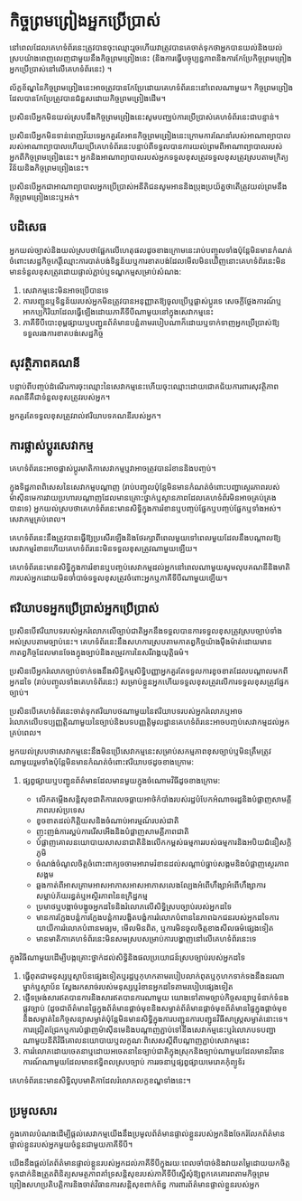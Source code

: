# កិច្ចព្រមព្រៀងអ្នកប្រើប្រាស់

នៅពេលដែលគេហទំព័រនេះត្រូវបានចុះឈ្មោះរួចហើយវាត្រូវបានគេចាត់ទុកថាអ្នកបានយល់និងយល់ស្របយ៉ាងពេញលេញជាមួយនឹងកិច្ចព្រមព្រៀងនេះ (និងការធ្វើបច្ចុប្បន្នភាពនិងការកែប្រែកិច្ចព្រមព្រៀងអ្នកប្រើប្រាស់នៅលើគេហទំព័រនេះ) ។

ល័ក្ខខ័ណ្ឌនៃកិច្ចព្រមព្រៀងនេះអាចត្រូវបានកែប្រែដោយគេហទំព័រនេះនៅពេលណាមួយ។ កិច្ចព្រមព្រៀងដែលបានកែប្រែត្រូវបានជំនួសដោយកិច្ចព្រមព្រៀងដើម។

ប្រសិនបើអ្នកមិនយល់ស្របនឹងកិច្ចព្រមព្រៀងនេះសូមបញ្ឈប់ការប្រើប្រាស់គេហទំព័រនេះជាបន្ទាន់។

ប្រសិនបើអ្នកមិនទាន់ពេញវ័យទេអ្នកគួរតែអានកិច្ចព្រមព្រៀងនេះក្រោមការណែនាំរបស់អាណាព្យាបាលរបស់អាណាព្យាបាលហើយប្រើគេហទំព័រនេះបន្ទាប់ពីទទួលបានការយល់ព្រមពីអាណាព្យាបាលរបស់អ្នកពីកិច្ចព្រមព្រៀងនេះ។ អ្នកនិងអាណាព្យាបាលរបស់អ្នកទទួលខុសត្រូវទទួលខុសត្រូវស្របតាមក្រិត្យវិន័យនិងកិច្ចព្រមព្រៀងនេះ។

ប្រសិនបើអ្នកជាអាណាព្យាបាលអ្នកប្រើប្រាស់អនីតិជនសូមអាននិងប្រុងប្រយ័ត្នថាតើត្រូវយល់ព្រមនឹងកិច្ចព្រមព្រៀងនេះឬអត់។

## បដិសេធ

អ្នកយល់ច្បាស់និងយល់ស្របថាផ្អែកលើហេតុផលដូចខាងក្រោមនេះរាប់បញ្ចូលទាំងប៉ុន្តែមិនមានកំណត់ចំពោះសេដ្ឋកិច្ចកេរ្តិ៍ឈ្មោះការបាត់បង់ទិន្នន័យឬការខាតបង់ដែលមើលមិនឃើញនោះគេហទំព័រនេះមិនមានទំនួលខុសត្រូវដោយផ្ទាល់ភ្ជាប់ឬទណ្ឌកម្មសម្រាប់សំណង:

1. សេវាកម្មនេះមិនអាចប្រើបានទេ
1. ការបញ្ជូនឬទិន្នន័យរបស់អ្នកមិនត្រូវបានអនុញ្ញាតឱ្យចូលប្រើឬផ្លាស់ប្តូរទេ
សេចក្តីថ្លែងការណ៍ឬអាកប្បកិរិយាដែលធ្វើឡើងដោយភាគីទីបីណាមួយនៅក្នុងសេវាកម្មនេះ
1. ភាគីទីបីបោះពុម្ពផ្សាយឬបញ្ជូនព័ត៌មានបន្លំតាមរបៀបណាក៏ដោយឬទាក់ទាញអ្នកប្រើប្រាស់ឱ្យទទួលរងការខាតបង់សេដ្ឋកិច្ច

## សុវត្ថិភាពគណនី

បន្ទាប់ពីបញ្ចប់ដំណើរការចុះឈ្មោះនៃសេវាកម្មនេះហើយចុះឈ្មោះដោយជោគជ័យការពារសុវត្ថិភាពគណនីគឺជាទំនួលខុសត្រូវរបស់អ្នក។

អ្នកគួរតែទទួលខុសត្រូវរាល់ឥរិយាបទគណនីរបស់អ្នក។

## ការផ្លាស់ប្តូរសេវាកម្ម

គេហទំព័រនេះអាចផ្លាស់ប្តូរមាតិកាសេវាកម្មឬវាអាចត្រូវបានរំខាននិងបញ្ចប់។

ក្នុងទិដ្ឋភាពពិសេសនៃសេវាកម្មបណ្តាញ (រាប់បញ្ចូលប៉ុន្តែមិនមានកំណត់ចំពោះបញ្ហាស្ថេរភាពរបស់ម៉ាស៊ីនមេការវាយប្រហារបណ្តាញដែលមានគ្រោះថ្នាក់ឬស្ថានភាពដែលគេហទំព័រមិនអាចគ្រប់គ្រងបានទេ) អ្នកយល់ស្របថាគេហទំព័រនេះមានសិទ្ធិក្នុងការរំខានឬបញ្ចប់ផ្នែកឬបញ្ចប់ផ្នែកឬទាំងអស់។ សេវាកម្មគ្រប់ពេល។

គេហទំព័រនេះនឹងត្រូវបានធ្វើឱ្យប្រសើរឡើងនិងថែរក្សាពីពេលមួយទៅពេលមួយដែលនឹងបណ្តាលឱ្យសេវាកម្មរំខានហើយគេហទំព័រនេះមិនទទួលខុសត្រូវណាមួយឡើយ។

គេហទំព័រនេះមានសិទ្ធិក្នុងការរំខានឬបញ្ចប់សេវាកម្មដល់អ្នកនៅពេលណាមួយសូមលុបគណនីនិងមាតិការបស់អ្នកដោយមិនចាំបាច់ទទួលខុសត្រូវចំពោះអ្នកឬភាគីទីបីណាមួយឡើយ។

## ឥរិយាបទអ្នកប្រើប្រាស់អ្នកប្រើប្រាស់

ប្រសិនបើឥរិយាបទរបស់អ្នករំលោភលើច្បាប់ជាតិអ្នកនឹងទទួលបានការទទួលខុសត្រូវស្របច្បាប់ទាំងអស់ស្របតាមច្បាប់នេះ។ គេហទំព័រនេះនឹងសហការស្របតាមកាតព្វកិច្ចយ៉ាងម៉ឺងម៉ាត់ដោយមានកាតព្វកិច្ចដែលមានចែងក្នុងច្បាប់និងតម្រូវការនៃសរីរាង្គយុត្តិធម៌។

ប្រសិនបើអ្នករំលោភច្បាប់ទាក់ទងនឹងសិទ្ធិកម្មសិទ្ធិបញ្ញាអ្នកគួរតែទទួលការខូចខាតដែលបណ្តាលមកពីអ្នកដទៃ (រាប់បញ្ចូលទាំងគេហទំព័រនេះ) សម្រាប់ខ្លួនអ្នកហើយទទួលខុសត្រូវលើការទទួលខុសត្រូវផ្នែកច្បាប់។

ប្រសិនបើគេហទំព័រនេះចាត់ទុកឥរិយាបថណាមួយនៃឥរិយាបទរបស់អ្នករំលោភឬអាចរំលោភលើបទប្បញ្ញត្តិណាមួយនៃច្បាប់និងបទបញ្ញត្តិមូលដ្ឋានគេហទំព័រនេះអាចបញ្ចប់សេវាកម្មដល់អ្នកគ្រប់ពេល។

អ្នកយល់ស្របថាសេវាកម្មនេះនឹងមិនប្រើសេវាកម្មនេះសម្រាប់សកម្មភាពខុសច្បាប់ឬមិនត្រឹមត្រូវណាមួយរួមទាំងប៉ុន្តែមិនមានកំណត់ចំពោះឥរិយាបថដូចខាងក្រោម:

1. ផ្សព្វផ្សាយឬបញ្ជូនព័ត៌មានដែលមានមួយក្នុងចំណោមវិធីដូចខាងក្រោម:

   * លើកតម្កើងសន្តិសុខជាតិការលេចធ្លាយអាថ៌កំបាំងរបស់រដ្ឋបំបែកអំណាចរដ្ឋនិងបំផ្លាញសាមគ្គីភាពរបស់ប្រទេស
   * ខូចខាតដល់កិត្តិយសនិងចំណាប់អារម្មណ៍របស់ជាតិ
   * ញុះញង់ការស្អប់ការរើសអើងនិងបំផ្លាញសាមគ្គីភាពជាតិ
   * បំផ្លាញគោលនយោបាយសាសនាជាតិនិងលើកកម្ពស់ធម្មការរបស់ធម្មការនិងអបិយជំនឿសក្ដិភូមិ
   * ចំណង់ចំណូលចិត្តចំពោះពាក្យចចាមអារាមរំខានដល់សណ្តាប់ធ្នាប់សង្គមនិងបំផ្លាញស្ថេរភាពសង្គម
   * ឆ្លងកាត់ពីអាសគ្រាមអាសអាភាសអាសអាភាសលេងល្បែងអំពើហឹង្សាអំពើហឹង្សាការសម្លាប់ភ័យរន្ធត់ឬអស្ថិរភាពនៃឧក្រិដ្ឋកម្ម
   * ប្រមាថឬបង្កាច់បង្ខូចអ្នកដទៃនិងរំលោភលើសិទ្ធិស្របច្បាប់របស់អ្នកដទៃ
   * មានការក្លែងបន្លំការក្លែងបន្លំការបង្ខិតបង្ខំការរំលោភបំពាននៃភាពឯកជនរបស់អ្នកដទៃការយាយីការរំលោភបំពានមធ្យម, មើលមិនពិត, ឬការមិនចូលចិត្តខាងសីលធម៌ផ្សេងទៀត
   * មានមាតិកាគេហទំព័រនេះមិនសមស្របសម្រាប់ការបង្ហាញនៅលើគេហទំព័រនេះទេ

ក្នុងវិធីណាមួយដើម្បីបង្កគ្រោះថ្នាក់ដល់សិទ្ធិនិងផលប្រយោជន៍ស្របច្បាប់របស់អ្នកដទៃ
1. ធ្វើពុតជាមនុស្សឬស្ថាប័នផ្សេងទៀតឬរដ្ឋឬកុហកតាមរបៀបលាក់ពុតឬកុហកទាក់ទងនឹងនរណាម្នាក់ឬស្ថាប័ន
ស្វែងរកសាច់របស់មនុស្សឬរំខានអ្នកដទៃតាមរបៀបផ្សេងទៀត
1. ផ្ញើទម្រង់សារឥតបានការនិងសារឥតបានការណាមួយ
យោងទៅតាមច្បាប់កិច្ចសន្យាឬទំនាក់ទំនងផ្លូវច្បាប់ (ដូចជាព័ត៌មានផ្ទៃក្នុងព័ត៌មានផ្តាច់មុខនិងសម្ងាត់ព័ត៌មានផ្តាច់មុខព័ត៌មានផ្ទៃក្នុងផ្តាច់មុខនិងសម្ងាត់នៃកិច្ចសន្យាសម្ងាត់ប៉ុន្តែមិនមានសិទ្ធិក្នុងការបញ្ជូនការបញ្ជូនវិធីសាស្ត្រសម្ងាត់នោះទេ។
ការជ្រៀតជ្រែកឬការបំផ្លាញម៉ាស៊ីនមេនិងបណ្តាញភ្ជាប់ទៅនឹងសេវាកម្មនេះឬរំលោភបទបញ្ជាណាមួយនីតិវិធីគោលនយោបាយឬលក្ខណៈពិសេសស្តីពីបណ្តាញភ្ជាប់សេវាកម្មនេះ
1. ការរំលោភដោយចេតនាឬដោយអចេតនានៃច្បាប់ជាតិក្នុងស្រុកនិងច្បាប់ណាមួយដែលមានវិធានការណ៍ណាមួយដែលមានឥទ្ធិពលស្របច្បាប់
ការរចនាឬផ្សព្វផ្សាយមេរោគកុំព្យូទ័រ

គេហទំព័រនេះមានសិទ្ធិលុបមាតិកាដែលរំលោភលក្ខខណ្ឌទាំងនេះ។

## ប្រមូលសារ

ក្នុងគោលបំណងដើម្បីផ្តល់សេវាកម្មយើងនឹងប្រមូលព័ត៌មានផ្ទាល់ខ្លួនរបស់អ្នកនិងចែករំលែកព័ត៌មានផ្ទាល់ខ្លួនរបស់អ្នកមួយចំនួនជាមួយភាគីទីបី។

យើងនឹងផ្តល់តែព័ត៌មានផ្ទាល់ខ្លួនរបស់អ្នកដល់ភាគីទីបីក្នុងរយៈពេលចាំបាច់និងវាយតម្លៃដោយយកចិត្តទុកដាក់និងត្រួតពិនិត្យសមត្ថភាពគាំទ្រសន្តិសុខរបស់ភាគីទីបីស្នើសុំឱ្យពួកគេគោរពតាមកិច្ចព្រមព្រៀងសហប្រតិបត្តិការនិងចាត់វិធានការសន្តិសុខពាក់ព័ន្ធ ការពារព័ត៌មានផ្ទាល់ខ្លួនរបស់អ្នក
